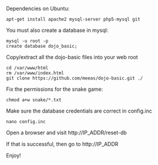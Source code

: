 Dependencies on Ubuntu:

    apt-get install apache2 mysql-server php5-mysql git

You must also create a database in mysql:

    mysql -u root -p
    create database dojo_basic;

Copy/extract all the dojo-basic files into your web root

    cd /var/www/html
    rm /var/www/index.html
    git clone https://github.com/meeas/dojo-basic.git ./

Fix the permissions for the snake game:

    chmod a+w snake/*.txt

Make sure the database credentials are correct in config.inc

    nano config.inc

Open a browser and visit http://IP_ADDR/reset-db

If that is successful, then go to http://IP_ADDR

Enjoy!
